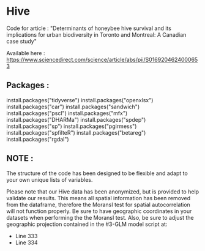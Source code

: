 # Hive
 Code for article : "Determinants of honeybee hive survival and its implications for urban biodiversity in Toronto and Montreal: A Canadian case study"

Available here : https://www.sciencedirect.com/science/article/abs/pii/S0169204624000653

## Packages : 

install.packages("tidyverse")
install.packages("openxlsx")
install.packages("car")
install.packages("sandwich")
install.packages("pscl")
install.packages("mfx")
install.packages("DHARMa")
install.packages("spdep")
install.packages("sp")
install.packages("pgirmess")
install.packages("spfilteR")
install.packages("betareg")
install.packages("rgdal")

## NOTE :

The structure of the code has been designed to be flexible and adapt to your own unique lists of variables.

Please note that our Hive data has been anonymized, but is provided to help validate our results.
This means all spatial information has been removed from the dataframe, therefore the MoransI test for spatial autocorrelation will not function properly.
Be sure to have geographic coordinates in your datasets when performing the the MoransI test.
Also, be sure to adjust the geographic projection contained in the #3-GLM model script at:
 - Line 333 
 - Line 334  
